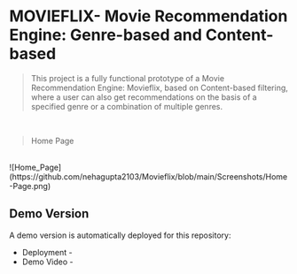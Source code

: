 # MOVIEFLIX- Movie Recommendation Engine: Genre-based and Content-based 

>This project is a fully functional prototype of a Movie Recommendation Engine: Movieflix, based on Content-based filtering, where a user can also get recommendations on the basis of a specified genre or a combination of multiple genres.
</br>

>Home Page
</br>
![Home_Page](https://github.com/nehagupta2103/Movieflix/blob/main/Screenshots/Home-Page.png)

## Demo Version
A demo version is automatically deployed for this repository:
</br>
- Deployment -
- Demo Video - 
